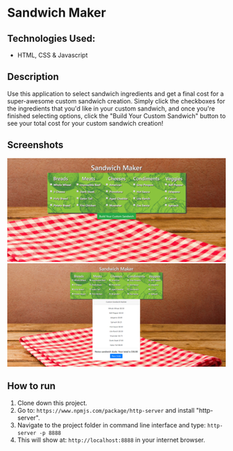 # Sandwich Maker

## Technologies Used:
* HTML, CSS & Javascript

## Description
Use this application to select sandwich ingredients and get a final cost for a super-awesome custom sandwich creation. Simply click the checkboxes for the ingredients that you'd like in your custom sandwich, and once you're finished selecting options, click the "Build Your Custom Sandwich" button to see your total cost for your custom sandwich creation!

## Screenshots
![Sandwich Maker Preview](https://raw.githubusercontent.com/ConnorSullivan10/sandwich-maker/master/screenshots/sandwichPreview1.PNG)
![Sandwich Maker Preview](https://raw.githubusercontent.com/ConnorSullivan10/sandwich-maker/master/screenshots/sandwichPreview2.PNG)

## How to run
1. Clone down this project.
2. Go to: `https://www.npmjs.com/package/http-server` and install "http-server".  
3. Navigate to the project folder in command line interface and type: `http-server -p 8888`  
4. This will show at: `http://localhost:8888` in your internet browser.  

